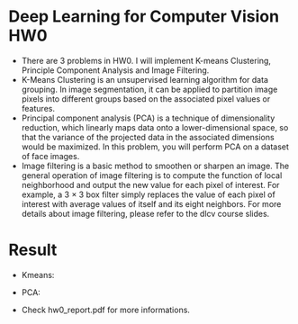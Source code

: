 # Deep Learning for Computer Vision HW0
- There are 3 problems in HW0. I will implement K-means Clustering, Principle 
Component Analysis and Image Filtering.
- K-Means Clustering is an unsupervised learning algorithm for data grouping. In image segmentation, it can be applied to partition image pixels into different groups based on the associated pixel
values or features.
- Principal component analysis (PCA) is a technique of dimensionality reduction, which linearly maps data onto a lower-dimensional space, so that the variance of the projected data in the associated dimensions would be maximized. In this problem, you will perform PCA on a dataset of face images.
- Image filtering is a basic method to smoothen or sharpen an image. The general operation of image filtering is to compute the function of local neighborhood and output the new value for each pixel of interest. For example, a 3 × 3 box filter simply replaces the value of each pixel of interest with average values of itself and its eight neighbors. For more details about image filtering, please refer to the dlcv course slides.


# Result

- Kmeans:

- PCA:

- Check hw0_report.pdf for more informations.
